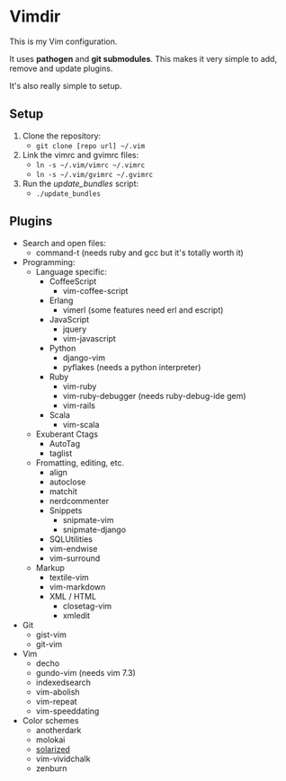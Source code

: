 # Vimdir

This is my Vim configuration.

It uses **pathogen** and **git submodules**. This makes it very simple to add,
remove and update plugins.

It's also really simple to setup.

## Setup

1. Clone the repository:
    * <code>git clone [repo url] ~/.vim</code>
2. Link the vimrc and gvimrc files:
    * <code>ln -s ~/.vim/vimrc ~/.vimrc</code>
    * <code>ln -s ~/.vim/gvimrc ~/.gvimrc</code>
3. Run the *update_bundles* script:
    * <code>./update_bundles</code>

## Plugins

* Search and open files:
    * command-t (needs ruby and gcc but it's totally worth it)
* Programming:
    * Language specific:
        * CoffeeScript
            * vim-coffee-script
        * Erlang
            * vimerl (some features need erl and escript)
        * JavaScript
            * jquery
            * vim-javascript
        * Python
            * django-vim
            * pyflakes (needs a python interpreter)
        * Ruby
            * vim-ruby
            * vim-ruby-debugger (needs ruby-debug-ide gem)
            * vim-rails
        * Scala
            * vim-scala
    * Exuberant Ctags
        * AutoTag
        * taglist
    * Fromatting, editing, etc.
        * align
        * autoclose
        * matchit
        * nerdcommenter
        * Snippets
            * snipmate-vim
            * snipmate-django
        * SQLUtilities
        * vim-endwise
        * vim-surround
    * Markup
        * textile-vim
        * vim-markdown
        * XML / HTML
            * closetag-vim
            * xmledit
* Git
    * gist-vim
    * git-vim
* Vim
    * decho
    * gundo-vim (needs vim 7.3)
    * indexedsearch
    * vim-abolish
    * vim-repeat
    * vim-speeddating
* Color schemes
    * anotherdark
    * molokai
    * [solarized](http://ethanschoonover.com/solarized)
    * vim-vividchalk
    * zenburn
